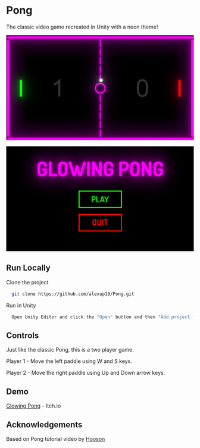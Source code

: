 
# Pong

The classic video game recreated in Unity with a neon theme!


![App Screenshot](Screenshots/screenshot1.png)

![App Screenshot](Screenshots/screenshot2.png)



## Run Locally

Clone the project

```bash
  git clone https://github.com/alexup19/Pong.git
```

Run in Unity

```bash
  Open Unity Editor and click the "Open" button and then "Add project from disk"
```



## Controls

Just like the classic Pong, this is a two player game.

Player 1 - Move the left paddle using W and S keys.

Player 2 - Move the right paddle using Up and Down arrow keys.


## Demo

[Glowing Pong](https://alexup19.itch.io/glowing-pong) - Itch.io



## Acknowledgements

Based on Pong tutorial video by [Hooson](https://www.youtube.com/watch?v=JZvNFrS7wTM&pp=ygUMZ2xvd2luZyBwb25n)

